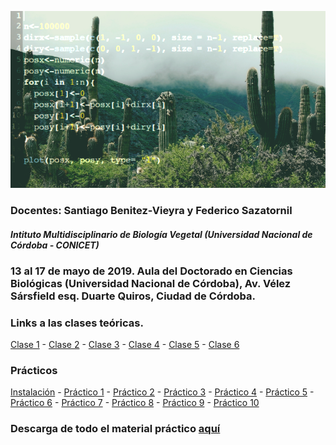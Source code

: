 ![header_R](/images/cactus.png)

### Docentes: Santiago Benitez-Vieyra y Federico Sazatornil
#### *Intituto Multidisciplinario de Biología Vegetal (Universidad Nacional de Córdoba - CONICET)*

### 13 al 17 de mayo de 2019. Aula del Doctorado en Ciencias Biológicas (Universidad Nacional de Córdoba), Av. Vélez Sársfield esq. Duarte Quiros, Ciudad de Córdoba. 

### Links a las clases teóricas.
[Clase 1](http://santiagombv.github.io/TeorR/teor1) - [Clase 2](http://santiagombv.github.io/TeorR/teor2) - [Clase 3](http://santiagombv.github.io/TeorR/teor3) - [Clase 4](http://santiagombv.github.io/TeorR/teor4) - [Clase 5](http://santiagombv.github.io/TeorR/teor5) - [Clase 6](http://santiagombv.github.io/TeorR/teor6)

### Prácticos
[Instalación](https://santiagombv.github.io/Curso_R/Instalacion) - [Práctico 1](https://santiagombv.github.io/Curso_R/practico01) - [Práctico 2](https://santiagombv.github.io/Curso_R/practico02) - [Práctico 3](https://santiagombv.github.io/Curso_R/practico03) - [Práctico 4](https://santiagombv.github.io/Curso_R/practico04) - [Práctico 5](https://santiagombv.github.io/Curso_R/practico05) - [Práctico 6](https://santiagombv.github.io/Curso_R/practico06) - [Práctico 7](https://santiagombv.github.io/Curso_R/practico07) - [Práctico 8](https://santiagombv.github.io/Curso_R/practico08) - [Práctico 9](https://santiagombv.github.io/Curso_R/practico09) - [Práctico 10](https://santiagombv.github.io/Curso_R/practico10)

### Descarga de todo el material práctico [aquí](https://github.com/santiagombv/cursoR/archive/master.zip)   


